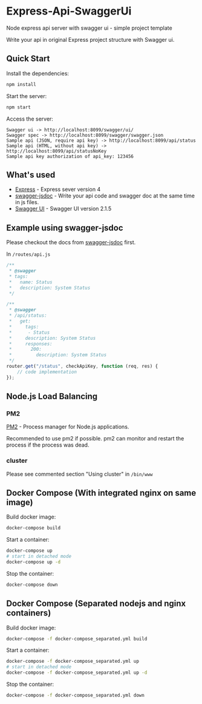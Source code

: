 # Express-Api-SwaggerUi

Node express api server with swagger ui - simple project template

Write your api in original Express project structure with Swagger ui.

## Quick Start

Install the dependencies:

```bash
npm install
```

Start the server:

```bash
npm start
```

Access the server:

```
Swagger ui -> http://localhost:8099/swagger/ui/
Swagger spec -> http://localhost:8099/swagger/swagger.json
Sample api (JSON, require api key) -> http://localhost:8099/api/status
Sample api (HTML, without api key) -> http://localhost:8099/api/statusNoKey
Sample api key authorization of api_key: 123456
```

## What's used

- [Express](https://github.com/expressjs/express) - Express sever version 4
- [swagger-jsdoc](https://github.com/Surnet/swagger-jsdoc) - Write your api code and swagger doc at the same time in js files.
- [Swagger UI](https://github.com/swagger-api/swagger-ui) - Swagger UI version 2.1.5

## Example using swagger-jsdoc

Please checkout the docs from [swagger-jsdoc](https://github.com/Surnet/swagger-jsdoc/blob/master/docs/GETTING-STARTED.md) first.

In `/routes/api.js`

```javascript
/**
 * @swagger
 * tags:
 *   name: Status
 *   description: System Status
 */

/**
 * @swagger
 * /api/status:
 *   get:
 *     tags:
 *      - Status
 *     description: System Status
 *     responses:
 *       200:
 *         description: System Status
 */
router.get("/status", checkApiKey, function (req, res) {
    // code implementation
});
```

## Node.js Load Balancing

### PM2

[PM2](https://github.com/Unitech/pm2) - Process manager for Node.js applications.

Recommended to use pm2 if possible. pm2 can monitor and restart the process if the process was dead.

### cluster

Please see commented section "Using cluster" in `/bin/www`

## Docker Compose (With integrated nginx on same image)

Build docker image:
```bash
docker-compose build
```

Start a container:
```bash
docker-compose up
# start in detached mode
docker-compose up -d
```

Stop the container:
```bash
docker-compose down
```

## Docker Compose (Separated nodejs and nginx containers)

Build docker image:
```bash
docker-compose -f docker-compose_separated.yml build
```

Start a container:
```bash
docker-compose -f docker-compose_separated.yml up
# start in detached mode
docker-compose -f docker-compose_separated.yml up -d
```

Stop the container:
```bash
docker-compose -f docker-compose_separated.yml down
```